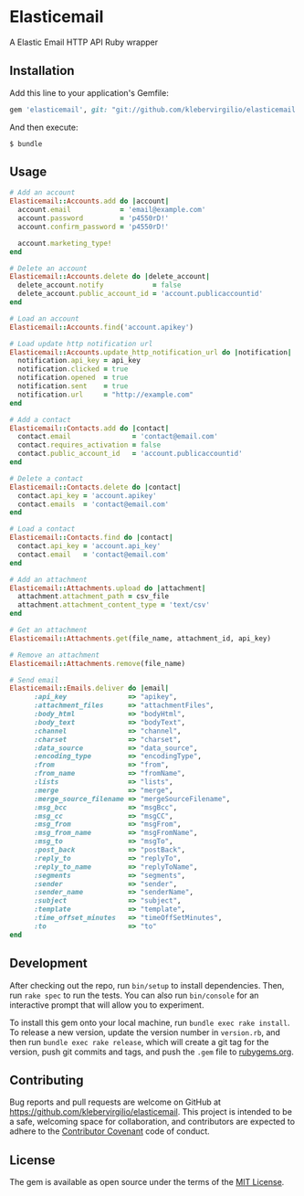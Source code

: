 # Elasticemail

A Elastic Email HTTP API Ruby wrapper

## Installation

Add this line to your application's Gemfile:

```ruby
gem 'elasticemail', git: "git://github.com/klebervirgilio/elasticemail.git"
```

And then execute:

    $ bundle

## Usage

```ruby
# Add an account
Elasticemail::Accounts.add do |account|
  account.email            = 'email@example.com'
  account.password         = 'p4550rD!'
  account.confirm_password = 'p4550rD!'

  account.marketing_type!
end

# Delete an account
Elasticemail::Accounts.delete do |delete_account|
  delete_account.notify            = false
  delete_account.public_account_id = 'account.publicaccountid'
end

# Load an account
Elasticemail::Accounts.find('account.apikey')

# Load update http notification url
Elasticemail::Accounts.update_http_notification_url do |notification|
  notification.api_key = api_key
  notification.clicked = true
  notification.opened  = true
  notification.sent    = true
  notification.url     = "http://example.com"
end

# Add a contact
Elasticemail::Contacts.add do |contact|
  contact.email               = 'contact@email.com'
  contact.requires_activation = false
  contact.public_account_id   = 'account.publicaccountid'
end

# Delete a contact
Elasticemail::Contacts.delete do |contact|
  contact.api_key = 'account.apikey'
  contact.emails  = 'contact@email.com'
end

# Load a contact
Elasticemail::Contacts.find do |contact|
  contact.api_key = 'account.api_key'
  contact.email   = 'contact@email.com'
end

# Add an attachment
Elasticemail::Attachments.upload do |attachment|
  attachment.attachment_path = csv_file
  attachment.attachment_content_type = 'text/csv'
end

# Get an attachment
Elasticemail::Attachments.get(file_name, attachment_id, api_key)

# Remove an attachment
Elasticemail::Attachments.remove(file_name)

# Send email
Elasticemail::Emails.deliver do |email|
      :api_key               => "apikey",
      :attachment_files      => "attachmentFiles",
      :body_html             => "bodyHtml",
      :body_text             => "bodyText",
      :channel               => "channel",
      :charset               => "charset",
      :data_source           => "data_source",
      :encoding_type         => "encodingType",
      :from                  => "from",
      :from_name             => "fromName",
      :lists                 => "lists",
      :merge                 => "merge",
      :merge_source_filename => "mergeSourceFilename",
      :msg_bcc               => "msgBcc",
      :msg_cc                => "msgCC",
      :msg_from              => "msgFrom",
      :msg_from_name         => "msgFromName",
      :msg_to                => "msgTo",
      :post_back             => "postBack",
      :reply_to              => "replyTo",
      :reply_to_name         => "replyToName",
      :segments              => "segments",
      :sender                => "sender",
      :sender_name           => "senderName",
      :subject               => "subject",
      :template              => "template",
      :time_offset_minutes   => "timeOffSetMinutes",
      :to                    => "to"
end
```

## Development

After checking out the repo, run `bin/setup` to install dependencies. Then, run `rake spec` to run the tests. You can also run `bin/console` for an interactive prompt that will allow you to experiment.

To install this gem onto your local machine, run `bundle exec rake install`. To release a new version, update the version number in `version.rb`, and then run `bundle exec rake release`, which will create a git tag for the version, push git commits and tags, and push the `.gem` file to [rubygems.org](https://rubygems.org).

## Contributing

Bug reports and pull requests are welcome on GitHub at https://github.com/klebervirgilio/elasticemail. This project is intended to be a safe, welcoming space for collaboration, and contributors are expected to adhere to the [Contributor Covenant](http://contributor-covenant.org) code of conduct.


## License

The gem is available as open source under the terms of the [MIT License](http://opensource.org/licenses/MIT).

